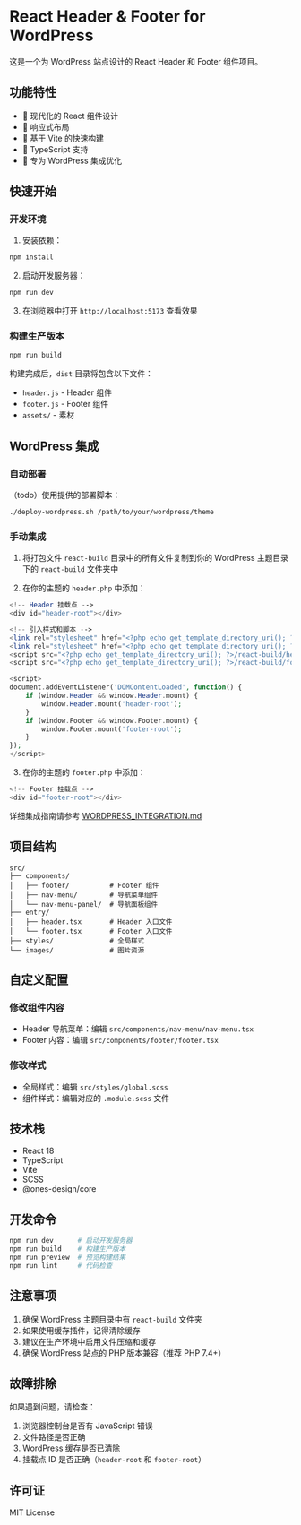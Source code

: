 # React Header & Footer for WordPress

这是一个为 WordPress 站点设计的 React Header 和 Footer 组件项目。

## 功能特性

- 🎨 现代化的 React 组件设计
- 📱 响应式布局
- 🚀 基于 Vite 的快速构建
- 🔧 TypeScript 支持
- 🎯 专为 WordPress 集成优化

## 快速开始

### 开发环境

1. 安装依赖：
```bash
npm install
```

2. 启动开发服务器：
```bash
npm run dev
```

3. 在浏览器中打开 `http://localhost:5173` 查看效果

### 构建生产版本

```bash
npm run build
```

构建完成后，`dist` 目录将包含以下文件：
- `header.js` - Header 组件
- `footer.js` - Footer 组件
- `assets/` - 素材

## WordPress 集成

### 自动部署

（todo）使用提供的部署脚本：

```bash
./deploy-wordpress.sh /path/to/your/wordpress/theme
```

### 手动集成

1. 将打包文件 `react-build` 目录中的所有文件复制到你的 WordPress 主题目录下的 `react-build` 文件夹中

2. 在你的主题的 `header.php` 中添加：

```php
<!-- Header 挂载点 -->
<div id="header-root"></div>

<!-- 引入样式和脚本 -->
<link rel="stylesheet" href="<?php echo get_template_directory_uri(); ?>/react-build/assets/header.css">
<link rel="stylesheet" href="<?php echo get_template_directory_uri(); ?>/react-build/assets/footer.css">
<script src="<?php echo get_template_directory_uri(); ?>/react-build/header.js"></script>
<script src="<?php echo get_template_directory_uri(); ?>/react-build/footer.js"></script>

<script>
document.addEventListener('DOMContentLoaded', function() {
    if (window.Header && window.Header.mount) {
        window.Header.mount('header-root');
    }
    if (window.Footer && window.Footer.mount) {
        window.Footer.mount('footer-root');
    }
});
</script>
```

3. 在你的主题的 `footer.php` 中添加：

```php
<!-- Footer 挂载点 -->
<div id="footer-root"></div>
```

详细集成指南请参考 [WORDPRESS_INTEGRATION.md](./WORDPRESS_INTEGRATION.md)

## 项目结构

```
src/
├── components/
│   ├── footer/          # Footer 组件
│   ├── nav-menu/        # 导航菜单组件
│   └── nav-menu-panel/  # 导航面板组件
├── entry/
│   ├── header.tsx       # Header 入口文件
│   └── footer.tsx       # Footer 入口文件
├── styles/              # 全局样式
└── images/              # 图片资源
```

## 自定义配置

### 修改组件内容

- Header 导航菜单：编辑 `src/components/nav-menu/nav-menu.tsx`
- Footer 内容：编辑 `src/components/footer/footer.tsx`

### 修改样式

- 全局样式：编辑 `src/styles/global.scss`
- 组件样式：编辑对应的 `.module.scss` 文件

## 技术栈

- React 18
- TypeScript
- Vite
- SCSS
- @ones-design/core

## 开发命令

```bash
npm run dev      # 启动开发服务器
npm run build    # 构建生产版本
npm run preview  # 预览构建结果
npm run lint     # 代码检查
```

## 注意事项

1. 确保 WordPress 主题目录中有 `react-build` 文件夹
2. 如果使用缓存插件，记得清除缓存
3. 建议在生产环境中启用文件压缩和缓存
4. 确保 WordPress 站点的 PHP 版本兼容（推荐 PHP 7.4+）

## 故障排除

如果遇到问题，请检查：

1. 浏览器控制台是否有 JavaScript 错误
2. 文件路径是否正确
3. WordPress 缓存是否已清除
4. 挂载点 ID 是否正确（`header-root` 和 `footer-root`）

## 许可证

MIT License
